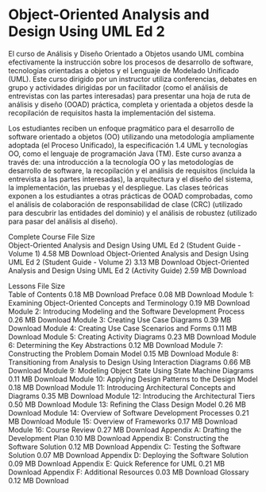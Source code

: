 # Object-Oriented Analysis and Design Using UML Ed 2

El curso de Análisis y Diseño Orientado a Objetos usando UML combina efectivamente la instrucción sobre los procesos de desarrollo de software, tecnologías orientadas a objetos y el Lenguaje de Modelado Unificado (UML). Este curso dirigido por un instructor utiliza conferencias, debates en grupo y actividades dirigidas por un facilitador (como el análisis de entrevistas con las partes interesadas) para presentar una hoja de ruta de análisis y diseño (OOAD) práctica, completa y orientada a objetos desde la recopilación de requisitos hasta la implementación del sistema.

Los estudiantes reciben un enfoque pragmático para el desarrollo de software orientado a objetos (OO) utilizando una metodología ampliamente adoptada (el Proceso Unificado), la especificación 1.4 UML y tecnologías OO, como el lenguaje de programación Java (TM). Este curso avanza a través de: una introducción a la tecnología OO y las metodologías de desarrollo de software, la recopilación y el análisis de requisitos (incluida la entrevista a las partes interesadas), la arquitectura y el diseño del sistema, la implementación, las pruebas y el despliegue. Las clases teóricas exponen a los estudiantes a otras prácticas de OOAD comprobadas, como el análisis de colaboración de responsabilidad de clase (CRC) (utilizado para descubrir las entidades del dominio) y el análisis de robustez (utilizado para pasar del análisis al diseño).

Complete Course	File Size	 
Object-Oriented Analysis and Design Using UML Ed 2 (Student Guide - Volume 1)	4.58 MB	Download
Object-Oriented Analysis and Design Using UML Ed 2 (Student Guide - Volume 2)	3.13 MB	Download
Object-Oriented Analysis and Design Using UML Ed 2 (Activity Guide)	2.59 MB	Download

Lessons	File Size	 
Table of Contents	0.18 MB	Download
Preface	0.08 MB	Download
Module 1: Examining Object-Oriented Concepts and Terminology	0.19 MB	Download
Module 2: Introducing Modeling and the Software Development Process	0.26 MB	Download
Module 3: Creating Use Case Diagrams	0.39 MB	Download
Module 4: Creating Use Case Scenarios and Forms	0.11 MB	Download
Module 5: Creating Activity Diagrams	0.23 MB	Download
Module 6: Determining the Key Abstractions	0.12 MB	Download
Module 7: Constructing the Problem Domain Model	0.15 MB	Download
Module 8: Transitioning from Analysis to Design Using Interaction Diagrams	0.66 MB	Download
Module 9: Modeling Object State Using State Machine Diagrams	0.11 MB	Download
Module 10: Applying Design Patterns to the Design Model	0.18 MB	Download
Module 11: Introducing Architectural Concepts and Diagrams	0.35 MB	Download
Module 12: Introducing the Architectural Tiers	0.50 MB	Download
Module 13: Refining the Class Design Model	0.26 MB	Download
Module 14: Overview of Software Development Processes	0.21 MB	Download
Module 15: Overview of Frameworks	0.17 MB	Download
Module 16: Course Review	0.27 MB	Download
Appendix A: Drafting the Development Plan	0.10 MB	Download
Appendix B: Constructing the Software Solution	0.12 MB	Download
Appendix C: Testing the Software Solution	0.07 MB	Download
Appendix D: Deploying the Software Solution	0.09 MB	Download
Appendix E: Quick Reference for UML	0.21 MB	Download
Appendix F: Additional Resources	0.03 MB	Download
Glossary	0.12 MB	Download
